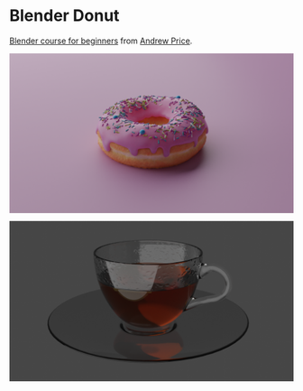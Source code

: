 # Blender Donut

[Blender course for beginners](https://www.youtube.com/watch?v=NyJWoyVx_XI&list=PLjEaoINr3zgEq0u2MzVgAaHEBt--xLB6U) from [Andrew Price](https://www.youtube.com/channel/UCOKHwx1VCdgnxwbjyb9Iu1g).

<p align="center">
  <img align="center" src="donut_render6.png"><br>
</p>

<p align="center">
  <img align="center" src="cup_render4.png"><br>
</p>
